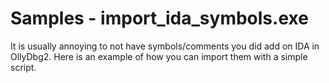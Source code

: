 # Samples - import_ida_symbols.exe
It is usually annoying to not have symbols/comments you did add on IDA in OllyDbg2. Here is an example of how you can import them with a simple script.